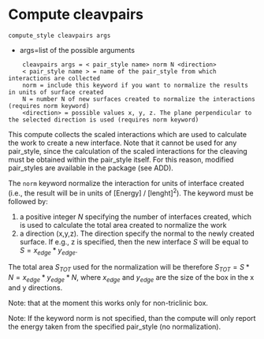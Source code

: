 # Compute cleavpairs

```
compute_style cleavpairs args
```

- args=list of the possible arguments

```
    cleavpairs args = < pair_style name> norm N <direction>
    < pair_style name > = name of the pair_style from which interactions are collected
    norm = include this keyword if you want to normalize the results in units of surface created 
    N = number N of new surfaces created to normalize the interactions (requires norm keyword)
    <direction> = possible values x, y, z. The plane perpendicular to the selected direction is used (requires norm keyword)
```

This compute collects the scaled interactions which are used to calculate the work to create a new interface. Note that it cannot be used for any pair_style, since the calculation of the scaled interactions for the cleaving must be obtained within the pair_style itself. For this reason, modified pair_styles are available in the package (see ADD).

The `norm` keyword normalize the interaction for units of interface created (i.e., the result will be in units of [Energy] / [lenght]$^2$). The keyword must be followed by:

1. a positive integer $N$ specifying the number of interfaces created, which is used to calculate the total area created to normalize the work
2.  a direction (x,y,z). The direction specify the normal to the newly created surface. If e.g., z is specified, then the new interface $S$ will be equal to  $S = x_{edge} * y_{edge}$. 

The total area $S_{TOT}$ used for the normalization will be therefore $S_{TOT}=S*N=x_{edge} * y_{edge} * N$, where $x_{edge}$ and $y_{edge}$ are the size of the box in the x and y directions.

Note: that at the moment this works only for non-triclinic box.


Note: If the keyword norm is not specified, than the compute will only report the energy taken from the specified pair_style (no normalization). 
